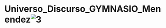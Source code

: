 # Universo_Discurso_GYMNASIO_Menendez![3](https://user-images.githubusercontent.com/103913378/212521802-7ee0f8c4-c406-4f3d-b51b-b5d5917a98a7.jpeg)
